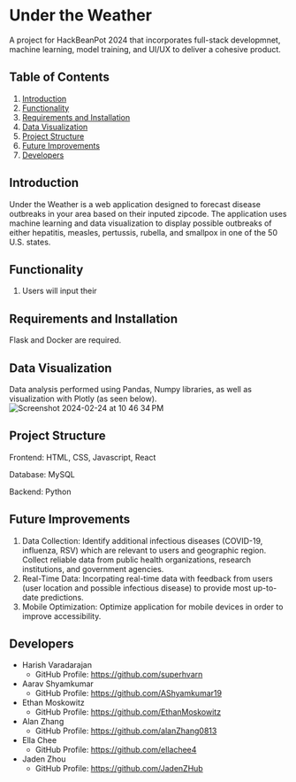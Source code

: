 # Under the Weather
A project for HackBeanPot 2024 that incorporates full-stack developmnet, machine learning, model training, and UI/UX to deliver a cohesive product.

## Table of Contents
1. [Introduction](#introduction)
2. [Functionality](#functionality)
3. [Requirements and Installation](#requirements-and-installation)
4. [Data Visualization](#data-visualization)
5. [Project Structure](#project-structure)
6. [Future Improvements](#future-improvements)
7. [Developers](#developers)

## Introduction
Under the Weather is a web application designed to forecast disease outbreaks in your area based on their inputed zipcode. The application uses machine learning and data visualization to display possible outbreaks of either hepatitis, measles, pertussis, rubella, and smallpox in one of the 50 U.S. states.

## Functionality
1) Users will input their 

## Requirements and Installation
Flask and Docker are required.

## Data Visualization
Data analysis performed using Pandas, Numpy libraries, as well as visualization with Plotly (as seen below).
![Screenshot 2024-02-24 at 10 46 34 PM](https://github.com/superhvarn/under-the-weather/assets/138818632/433c6594-7942-4c91-b7f3-47bd71e173d9)


## Project Structure
Frontend: HTML, CSS, Javascript, React

Database: MySQL

Backend: Python

## Future Improvements
1) Data Collection: Identify additional infectious diseases (COVID-19, influenza, RSV) which are relevant to users and geographic region. Collect reliable data from public health organizations, research institutions, and government agencies.
2) Real-Time Data: Incorpating real-time data with feedback from users (user location and possible infectious disease) to provide most up-to-date predictions.
3) Mobile Optimization: Optimize application for mobile devices in order to improve accessibility.


## Developers
- Harish Varadarajan
  - GitHub Profile: https://github.com/superhvarn
- Aarav Shyamkumar
  - GitHub Profile: https://github.com/AShyamkumar19
- Ethan Moskowitz
  - GitHub Profile: https://github.com/EthanMoskowitz
- Alan Zhang
  - GitHub Profile: https://github.com/alanZhang0813
- Ella Chee
  - GitHub Profile: https://github.com/ellachee4
- Jaden Zhou
  - GitHub Profile: https://github.com/JadenZHub

